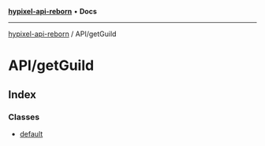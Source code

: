 [**hypixel-api-reborn**](../../README.md) • **Docs**

***

[hypixel-api-reborn](../../modules.md) / API/getGuild

# API/getGuild

## Index

### Classes

- [default](classes/default.md)
